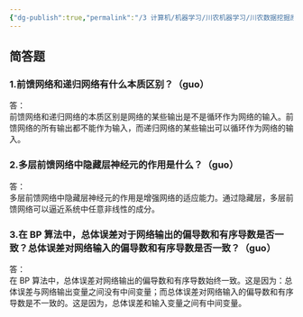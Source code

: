 ```yaml
---
{"dg-publish":true,"permalink":"/3 计算机/机器学习/川农机器学习/川农数据挖掘原理/第九章 神经网络/","title":"第九章 神经网络"}
---
```



## 简答题
### 1.前馈网络和递归网络有什么本质区别？（guo）
答：  
前馈网络和递归网络的本质区别是网络的某些输出是不是循环作为网络的输入。前馈网络的所有输出都不能作为输入，而递归网络的某些输出可以循环作为网络的输入。

### 2.多层前馈网络中隐藏层神经元的作用是什么？（guo）
答：  
多层前馈网络中隐藏层神经元的作用是增强网络的适应能力。通过隐藏层，多层前馈网络可以逼近系统中任意非线性的成分。

### 3.在 BP 算法中，总体误差对于网络输出的偏导数和有序导数是否一致？总体误差对网络输入的偏导数和有序导数是否一致？（guo）
答：  
在 BP 算法中，总体误差对网络输出的偏导数和有序导数始终一致。这是因为：总体误差与网络输出变量之间没有中间变量；而总体误差对网络输入的偏导数和有序导数是不一致的。这是因为，总体误差和输入变量之间有中间变量。